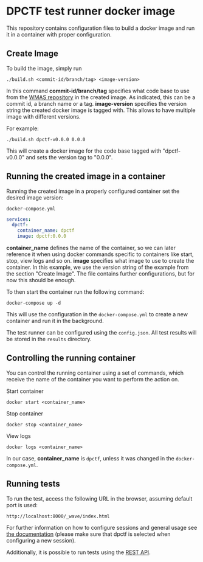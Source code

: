 # DPCTF test runner docker image

This repository contains configuration files to build a docker image and run 
it in a container with proper configuration.

## Create Image

To build the image, simply run

```shell
./build.sh <commit-id/branch/tag> <image-version>
```

In this command **commit-id/branch/tag** specifies what code base to use 
from the [WMAS repository](https://github.com/cta-wave/WMAS) in the created 
image. As indicated, this can be a commit id, a branch name or a tag. 
**image-version** specifies the version string the created docker image is 
tagged with. This allows to have multiple image with different versions.

For example:

```shell
./build.sh dpctf-v0.0.0 0.0.0
```

This will create a docker image for the code base tagged with "dpctf-v0.0.0" 
and sets the version tag to "0.0.0".

## Running the created image in a container

Running the created image in a properly configured container set the desired image version:

`docker-compose.yml`
```yaml
services:
  dpctf:
    container_name: dpctf
    image: dpctf:0.0.0
```

**container_name** defines the name of the container, so we can later 
reference it when using docker commands specific to containers like start, 
stop, view logs and so on. **image** specifies what image to use to create the 
container. In this example, we use the version string of the example from the 
section "Create Image". The file contains further configurations, but for now 
this should be enough.

To then start the container run the following command:

```shell
docker-compose up -d
```

This will use the configuration in the `docker-compose.yml` to create a new 
container and run it in the background.

The test runner can be configured using the `config.json`. All test results 
will be stored in the `results` directory.

## Controlling the running container

You can control the running container using a set of commands, which receive 
the name of the container you want to perform the action on.

Start container

```shell
docker start <container_name>
```

Stop container

```shell
docker stop <container_name>
```

View logs

```shell
docker logs <container_name>
```

In our case, **container_name** is `dpctf`, unless it was changed in the `docker-compose.yml`.

## Running tests

To run the test, access the following URL in the browser, assuming default port is used:
```
http://localhost:8000/_wave/index.html
```

For further information on how to configure sessions and general usage see [the documentation](https://github.com/cta-wave/dpctf-test-runner/blob/master/tools/wave/docs/usage/usage.md) (please make sure that dpctf is selected when configuring a new session).

Additionally, it is possible to run tests using the [REST API](https://github.com/cta-wave/dpctf-test-runner/blob/master/tools/wave/docs/rest-api/README.md).
